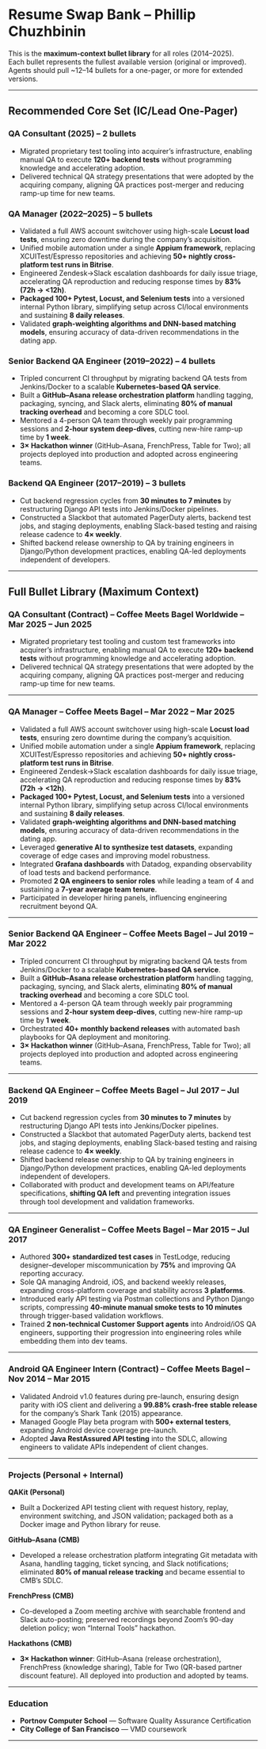# Resume Swap Bank – Phillip Chuzhbinin

This is the **maximum-context bullet library** for all roles (2014–2025).  
Each bullet represents the fullest available version (original or improved).  
Agents should pull ~12–14 bullets for a one-pager, or more for extended versions.

---

## Recommended Core Set (IC/Lead One-Pager)

### QA Consultant (2025) – 2 bullets
- Migrated proprietary test tooling into acquirer’s infrastructure, enabling manual QA to execute **120+ backend tests** without programming knowledge and accelerating adoption.  
- Delivered technical QA strategy presentations that were adopted by the acquiring company, aligning QA practices post-merger and reducing ramp-up time for new teams.  

### QA Manager (2022–2025) – 5 bullets
- Validated a full AWS account switchover using high-scale **Locust load tests**, ensuring zero downtime during the company’s acquisition.  
- Unified mobile automation under a single **Appium framework**, replacing XCUITest/Espresso repositories and achieving **50+ nightly cross-platform test runs in Bitrise**.  
- Engineered Zendesk→Slack escalation dashboards for daily issue triage, accelerating QA reproduction and reducing response times by **83% (72h → <12h)**.  
- **Packaged 100+ Pytest, Locust, and Selenium tests** into a versioned internal Python library, simplifying setup across CI/local environments and sustaining **8 daily releases**.  
- Validated **graph-weighting algorithms and DNN-based matching models**, ensuring accuracy of data-driven recommendations in the dating app.  

### Senior Backend QA Engineer (2019–2022) – 4 bullets
- Tripled concurrent CI throughput by migrating backend QA tests from Jenkins/Docker to a scalable **Kubernetes-based QA service**.  
- Built a **GitHub–Asana release orchestration platform** handling tagging, packaging, syncing, and Slack alerts, eliminating **80% of manual tracking overhead** and becoming a core SDLC tool.  
- Mentored a 4-person QA team through weekly pair programming sessions and **2-hour system deep-dives**, cutting new-hire ramp-up time by **1 week**.  
- **3× Hackathon winner** (GitHub–Asana, FrenchPress, Table for Two); all projects deployed into production and adopted across engineering teams.  

### Backend QA Engineer (2017–2019) – 3 bullets
- Cut backend regression cycles from **30 minutes to 7 minutes** by restructuring Django API tests into Jenkins/Docker pipelines.  
- Constructed a Slackbot that automated PagerDuty alerts, backend test jobs, and staging deployments, enabling Slack-based testing and raising release cadence to **4× weekly**.  
- Shifted backend release ownership to QA by training engineers in Django/Python development practices, enabling QA-led deployments independent of developers.  

---

## Full Bullet Library (Maximum Context)

### QA Consultant (Contract) – Coffee Meets Bagel Worldwide – Mar 2025 – Jun 2025
- Migrated proprietary test tooling and custom test frameworks into acquirer’s infrastructure, enabling manual QA to execute **120+ backend tests** without programming knowledge and accelerating adoption.  
- Delivered technical QA strategy presentations that were adopted by the acquiring company, aligning QA practices post-merger and reducing ramp-up time for new teams.  

---

### QA Manager – Coffee Meets Bagel – Mar 2022 – Mar 2025
- Validated a full AWS account switchover using high-scale **Locust load tests**, ensuring zero downtime during the company’s acquisition.  
- Unified mobile automation under a single **Appium framework**, replacing XCUITest/Espresso repositories and achieving **50+ nightly cross-platform test runs in Bitrise**.  
- Engineered Zendesk→Slack escalation dashboards for daily issue triage, accelerating QA reproduction and reducing response times by **83% (72h → <12h)**.  
- **Packaged 100+ Pytest, Locust, and Selenium tests** into a versioned internal Python library, simplifying setup across CI/local environments and sustaining **8 daily releases**.  
- Validated **graph-weighting algorithms and DNN-based matching models**, ensuring accuracy of data-driven recommendations in the dating app.  
- Leveraged **generative AI to synthesize test datasets**, expanding coverage of edge cases and improving model robustness.  
- Integrated **Grafana dashboards** with Datadog, expanding observability of load tests and backend performance.  
- Promoted **2 QA engineers to senior roles** while leading a team of 4 and sustaining a **7-year average team tenure**.  
- Participated in developer hiring panels, influencing engineering recruitment beyond QA.  

---

### Senior Backend QA Engineer – Coffee Meets Bagel – Jul 2019 – Mar 2022
- Tripled concurrent CI throughput by migrating backend QA tests from Jenkins/Docker to a scalable **Kubernetes-based QA service**.  
- Built a **GitHub–Asana release orchestration platform** handling tagging, packaging, syncing, and Slack alerts, eliminating **80% of manual tracking overhead** and becoming a core SDLC tool.  
- Mentored a 4-person QA team through weekly pair programming sessions and **2-hour system deep-dives**, cutting new-hire ramp-up time by **1 week**.  
- Orchestrated **40+ monthly backend releases** with automated bash playbooks for QA deployment and monitoring.  
- **3× Hackathon winner** (GitHub–Asana, FrenchPress, Table for Two); all projects deployed into production and adopted across engineering teams.  

---

### Backend QA Engineer – Coffee Meets Bagel – Jul 2017 – Jul 2019
- Cut backend regression cycles from **30 minutes to 7 minutes** by restructuring Django API tests into Jenkins/Docker pipelines.  
- Constructed a Slackbot that automated PagerDuty alerts, backend test jobs, and staging deployments, enabling Slack-based testing and raising release cadence to **4× weekly**.  
- Shifted backend release ownership to QA by training engineers in Django/Python development practices, enabling QA-led deployments independent of developers.  
- Collaborated with product and development teams on API/feature specifications, **shifting QA left** and preventing integration issues through tool development and validation frameworks.  

---

### QA Engineer Generalist – Coffee Meets Bagel – Mar 2015 – Jul 2017
- Authored **300+ standardized test cases** in TestLodge, reducing designer–developer miscommunication by **75%** and improving QA reporting accuracy.  
- Sole QA managing Android, iOS, and backend weekly releases, expanding cross-platform coverage and stability across **3 platforms**.  
- Introduced early API testing via Postman collections and Python Django scripts, compressing **40-minute manual smoke tests to 10 minutes** through trigger-based validation workflows.  
- Trained **2 non-technical Customer Support agents** into Android/iOS QA engineers, supporting their progression into engineering roles while embedding them into dev teams.  

---

### Android QA Engineer Intern (Contract) – Coffee Meets Bagel – Nov 2014 – Mar 2015
- Validated Android v1.0 features during pre-launch, ensuring design parity with iOS client and delivering a **99.88% crash-free stable release** for the company’s Shark Tank (2015) appearance.  
- Managed Google Play beta program with **500+ external testers**, expanding Android device coverage pre-launch.  
- Adopted **Java RestAssured API testing** into the SDLC, allowing engineers to validate APIs independent of client changes.  

---

### Projects (Personal + Internal)

**QAKit (Personal)**  
- Built a Dockerized API testing client with request history, replay, environment switching, and JSON validation; packaged both as a Docker image and Python library for reuse.  

**GitHub–Asana (CMB)**  
- Developed a release orchestration platform integrating Git metadata with Asana, handling tagging, ticket syncing, and Slack notifications; eliminated **80% of manual release tracking** and became essential to CMB’s SDLC.  

**FrenchPress (CMB)**  
- Co-developed a Zoom meeting archive with searchable frontend and Slack auto-posting; preserved recordings beyond Zoom’s 90-day deletion policy; won “Internal Tools” hackathon.  

**Hackathons (CMB)**  
- **3× Hackathon winner**: GitHub–Asana (release orchestration), FrenchPress (knowledge sharing), Table for Two (QR-based partner discount feature). All deployed into production and adopted by teams.  

---

### Education
- **Portnov Computer School** — Software Quality Assurance Certification  
- **City College of San Francisco** — VMD coursework  

---
